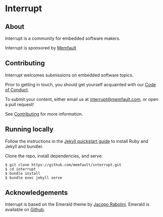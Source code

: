 # Interrupt

## About

Interrupt is a community for embedded software makers.

Interrupt is sponsored by [Memfault](https://memfault.com)

## Contributing

Interrupt welcomes submissions on embedded software topics.

Prior to getting in touch, you should get yourself acquainted with our [Code of Conduct](https://interrupt.memfault.com/blog/code-of-conduct).

To submit your content, either email us at interrupt@memfault.com, or open a pull request!

See [Contributing](https://interrupt.memfault.com/blog/contributing) for more information.

## Running locally

Follow the instructions in the [Jekyll quickstart guide](https://jekyllrb.com/docs/) to install Ruby and Jekyll and bundler.

Clone the repo, install dependencies, and serve:
```
$ git clone https://github.com/memfault/interrupt.git
$ cd interrupt
$ bundle install
$ bundle exec jekyll serve
```

## Acknowledgements

Interrupt is based on the Emerald theme by [Jacopo Rabolini](https://www.jacoporabolini.com/). Emerald is available on [Github](https://github.com/KingFelix/emerald).
